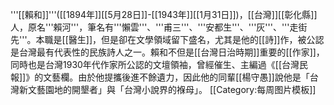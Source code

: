 '''[[賴和]]'''([[1894年]][[5月28日]]-[[1943年]][[1月31日]])，[[台灣]][[彰化縣]]人，原名'''賴河'''，筆名有'''懶雲'''、'''甫三'''、'''安都生'''、'''灰'''、'''走街先'''。本職是[[醫生]]，但是卻在文學領域留下盛名，尤其是他的[[詩]]作，被公認是台灣最有代表性的民族詩人之一。賴和不但是[[台灣日治時期]]重要的[[作家]]，同時也是台灣1930年代作家所公認的文壇領袖，曾經催生、主編過《[[台灣民報]]》的文藝欄。由於他提攜後進不餘遺力，因此他的同輩[[楊守愚]]說他是「台灣新文藝園地的開墾者」與「台灣小說界的褓母」。
<noinclude>[[Category:每周图片模板]]</noinclude>
